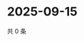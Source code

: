 # 2025-09-15

共 0 条

<!-- BEGIN ZHIHUQUESTIONS -->
<!-- 最后更新时间 Mon Sep 15 2025 16:15:48 GMT+0800 (China Standard Time) -->

<!-- END ZHIHUQUESTIONS -->

